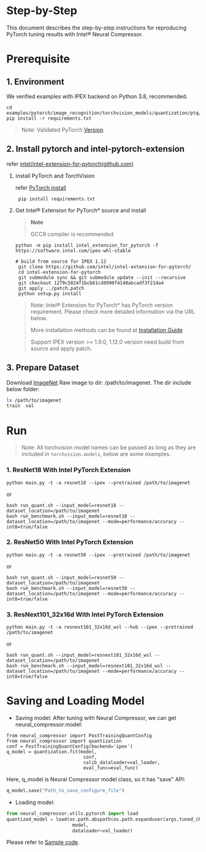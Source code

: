 Step-by-Step
============

This document describes the step-by-step instructions for reproducing PyTorch tuning results with Intel® Neural Compressor.

# Prerequisite

## 1. Environment

We verified examples with IPEX backend on Python 3.8, recommended.

```shell
cd examples/pytorch/image_recognition/torchvision_models/quantization/ptq/cpu/ipex
pip install -r requirements.txt
```
> Note: Validated PyTorch [Version](/docs/source/installation_guide.md#validated-software-environment).

## 2. Install pytorch and intel-pytorch-extension

refer [intel/intel-extension-for-pytorch(github.com)](https://github.com/intel/intel-extension-for-pytorch)

1. install PyTorch and TorchVision

   refer [PyTorch install](https://pytorch.org/get-started/locally/)
   ```shell position-relative
    pip install requirements.txt
   ```
2. Get  Intel® Extension for PyTorch* source and install
    > **Note**
    >
    > GCC9 compiler is recommended
    >

   ```shell position-relative
   python -m pip install intel_extension_for_pytorch -f https://software.intel.com/ipex-whl-stable
   ```


   ```
   # build from source for IPEX 1.12
    git clone https://github.com/intel/intel-extension-for-pytorch/
    cd intel-extension-for-pytorch
    git submodule sync && git submodule update --init --recursive
    git checkout 1279c5824f1bcb61cd8990f4148abcadf3f214a4
    git apply ../patch.patch
    python setup.py install
   ```
   > Note: Intel® Extension for PyTorch* has PyTorch version requirement. Please check more detailed information via the URL below.
   >
   > More installation methods can be found at [Installation Guide](https://intel.github.io/intel-extension-for-pytorch/1.12.0/tutorials/installation.html)
   >
   > Support IPEX version >= 1.9.0, 1.12.0 version need build from source and apply patch.

## 3. Prepare Dataset

Download [ImageNet](http://www.image-net.org/) Raw image to dir: /path/to/imagenet.  The dir include below folder:

```bash
ls /path/to/imagenet
train  val
```

# Run

> Note: All torchvision model names can be passed as long as they are included in `torchvision.models`, below are some examples.

### 1. ResNet18 With Intel PyTorch Extension

```shell
python main.py -t -a resnet18 --ipex --pretrained /path/to/imagenet
```
or
```shell
bash run_quant.sh --input_model=resnet18 --dataset_location=/path/to/imagenet
bash run_benchmark.sh --input_model=resnet18 --dataset_location=/path/to/imagenet --mode=performance/accuracy --int8=true/false
```

### 2. ResNet50 With Intel PyTorch Extension

```shell
python main.py -t -a resnet50 --ipex --pretrained /path/to/imagenet
```
or
```shell
bash run_quant.sh --input_model=resnet50 --dataset_location=/path/to/imagenet
bash run_benchmark.sh --input_model=resnet50 --dataset_location=/path/to/imagenet --mode=performance/accuracy --int8=true/false
```

### 3. ResNext101_32x16d With Intel PyTorch Extension

```shell
python main.py -t -a resnext101_32x16d_wsl --hub --ipex --pretrained /path/to/imagenet
```
or
```shell
bash run_quant.sh --input_model=resnext101_32x16d_wsl --dataset_location=/path/to/imagenet
bash run_benchmark.sh --input_model=resnext101_32x16d_wsl --dataset_location=/path/to/imagenet --mode=performance/accuracy --int8=true/false
```

# Saving and Loading Model

* Saving model:
  After tuning with Neural Compressor, we can get neural_compressor.model:

```
from neural_compressor import PostTrainingQuantConfig
from neural_compressor import quantization
conf = PostTrainingQuantConfig(backend='ipex')
q_model = quantization.fit(model,
                            conf,
                            calib_dataloader=val_loader,
                            eval_func=eval_func)
```

Here, q_model is Neural Compressor model class, so it has "save" API:

```python
q_model.save("Path_to_save_configure_file")
```

* Loading model:

```python
from neural_compressor.utils.pytorch import load
quantized_model = load(os.path.abspath(os.path.expanduser(args.tuned_checkpoint)),
                        model,
                        dataloader=val_loader)
```

Please refer to [Sample code](main.py).
